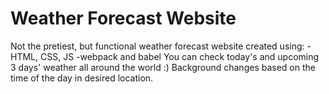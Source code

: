 # Weather Forecast Website
Not the pretiest, but functional weather forecast website created using:
-HTML, CSS, JS
-webpack and babel
You can check today's and upcoming 3 days' weather all around the world :)
Background changes based on the time of the day in desired location.

